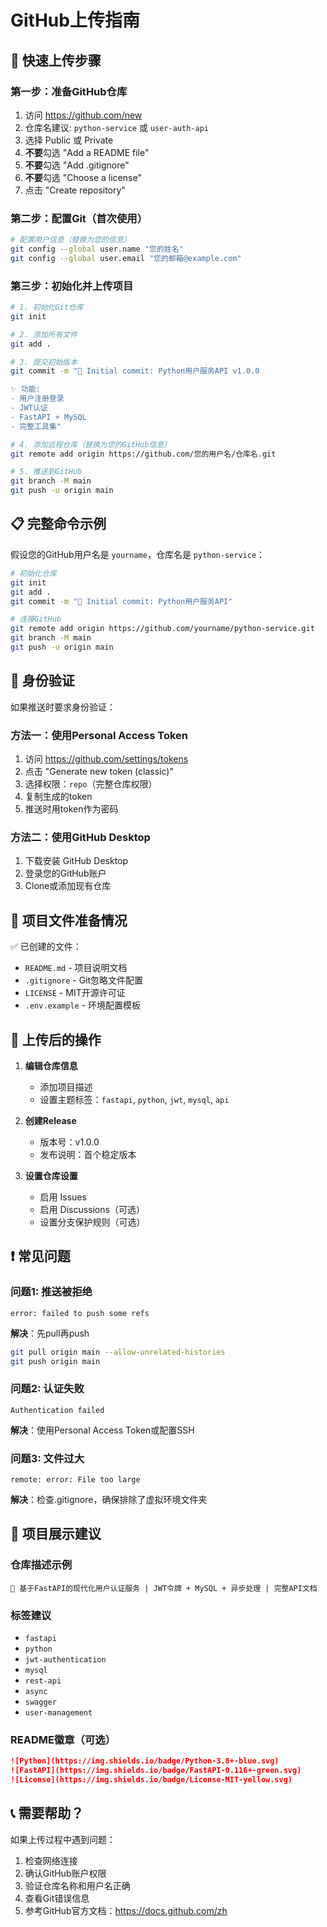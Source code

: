 # GitHub上传指南

## 🚀 快速上传步骤

### 第一步：准备GitHub仓库
1. 访问 https://github.com/new
2. 仓库名建议: `python-service` 或 `user-auth-api`
3. 选择 Public 或 Private
4. **不要**勾选 "Add a README file"
5. **不要**勾选 "Add .gitignore"
6. **不要**勾选 "Choose a license"
7. 点击 "Create repository"

### 第二步：配置Git（首次使用）
```bash
# 配置用户信息（替换为您的信息）
git config --global user.name "您的姓名"
git config --global user.email "您的邮箱@example.com"
```

### 第三步：初始化并上传项目
```bash
# 1. 初始化Git仓库
git init

# 2. 添加所有文件
git add .

# 3. 提交初始版本
git commit -m "🎉 Initial commit: Python用户服务API v1.0.0

✨ 功能:
- 用户注册登录
- JWT认证
- FastAPI + MySQL
- 完整工具集"

# 4. 添加远程仓库（替换为您的GitHub信息）
git remote add origin https://github.com/您的用户名/仓库名.git

# 5. 推送到GitHub
git branch -M main
git push -u origin main
```

## 📋 完整命令示例

假设您的GitHub用户名是 `yourname`，仓库名是 `python-service`：

```bash
# 初始化仓库
git init
git add .
git commit -m "🎉 Initial commit: Python用户服务API"

# 连接GitHub
git remote add origin https://github.com/yourname/python-service.git
git branch -M main
git push -u origin main
```

## 🔐 身份验证

如果推送时要求身份验证：

### 方法一：使用Personal Access Token
1. 访问 https://github.com/settings/tokens
2. 点击 "Generate new token (classic)"
3. 选择权限：`repo`（完整仓库权限）
4. 复制生成的token
5. 推送时用token作为密码

### 方法二：使用GitHub Desktop
1. 下载安装 GitHub Desktop
2. 登录您的GitHub账户
3. Clone或添加现有仓库

## 📁 项目文件准备情况

✅ 已创建的文件：
- `README.md` - 项目说明文档
- `.gitignore` - Git忽略文件配置
- `LICENSE` - MIT开源许可证
- `.env.example` - 环境配置模板

## 🎯 上传后的操作

1. **编辑仓库信息**
   - 添加项目描述
   - 设置主题标签：`fastapi`, `python`, `jwt`, `mysql`, `api`

2. **创建Release**
   - 版本号：v1.0.0
   - 发布说明：首个稳定版本

3. **设置仓库设置**
   - 启用 Issues
   - 启用 Discussions（可选）
   - 设置分支保护规则（可选）

## ❗ 常见问题

### 问题1: 推送被拒绝
```
error: failed to push some refs
```
**解决**：先pull再push
```bash
git pull origin main --allow-unrelated-histories
git push origin main
```

### 问题2: 认证失败
```
Authentication failed
```
**解决**：使用Personal Access Token或配置SSH

### 问题3: 文件过大
```
remote: error: File too large
```
**解决**：检查.gitignore，确保排除了虚拟环境文件夹

## 🌟 项目展示建议

### 仓库描述示例
```
🚀 基于FastAPI的现代化用户认证服务 | JWT令牌 + MySQL + 异步处理 | 完整API文档
```

### 标签建议
- `fastapi`
- `python`
- `jwt-authentication`  
- `mysql`
- `rest-api`
- `async`
- `swagger`
- `user-management`

### README徽章（可选）
```markdown
![Python](https://img.shields.io/badge/Python-3.8+-blue.svg)
![FastAPI](https://img.shields.io/badge/FastAPI-0.116+-green.svg)
![License](https://img.shields.io/badge/License-MIT-yellow.svg)
```

## 📞 需要帮助？

如果上传过程中遇到问题：

1. 检查网络连接
2. 确认GitHub账户权限
3. 验证仓库名称和用户名正确
4. 查看Git错误信息
5. 参考GitHub官方文档：https://docs.github.com/zh